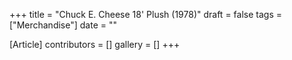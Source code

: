 +++
title = "Chuck E. Cheese 18' Plush (1978)"
draft = false
tags = ["Merchandise"]
date = ""

[Article]
contributors = []
gallery = []
+++